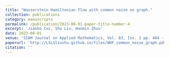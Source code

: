 ```yaml
---
title: "Wasserstein Hamiltonian flow with common noise on graph."
collection: publications
category: manuscripts
permalink: /publication/2023-08-01-paper-title-number-4
excerpt: 'Jianbo Cui, Shu Liu, Haomin Zhou'
date: 2023-08-01
venue: 'SIAM Journal on Applied Mathematics, Vol. 83, Iss. 2 pp. 484 - 509, 2023.'
paperurl: 'http://LSLSliushu.github.io/files/WHF_common_noise_graph.pdf'
citation: ''
---
```


